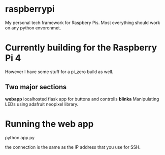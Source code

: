 # raspberrypi
My personal tech framework for Raspbery Pis. Most everything should work on any python envoronmet. 

# Currently building for the Raspberry Pi 4
However I have some stuff for a pi_zero build as well.

## Two major sections
**webapp** localhosted flask app for buttons and controlls
**blinka** Manipulating LEDs using adafruit neopixel library.


# Running the web app
python app.py

the connection is the same as the IP address that you use for SSH. 
